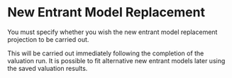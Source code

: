 # New Entrant Model Replacement

You must specify whether you wish the new entrant model replacement
projection to be carried out.

This will be carried out immediately following the completion of the
valuation run. It is possible to fit alternative new entrant models
later using the saved valuation results.
